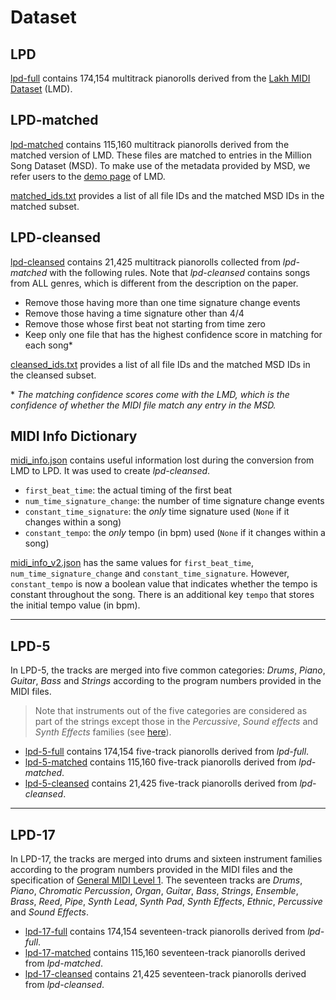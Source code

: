 # Dataset

## LPD

[lpd-full](https://drive.google.com/uc?export=download&id=19FJwmNxWUmR3UutCDhZtbKVnEBVHU-2q)
contains 174,154 multitrack pianorolls derived from the
[Lakh MIDI Dataset](http://colinraffel.com/projects/lmd/) (LMD).

## LPD-matched

[lpd-matched](https://drive.google.com/uc?export=download&id=1ULUOJKcrgbTXc0QOyPQkjVqVx4nQilTK)
contains 115,160 multitrack pianorolls derived from the matched version of LMD.
These files are matched to entries in the Million Song Dataset (MSD). To make
use of the metadata provided by MSD, we refer users to the
[demo page](http://colinraffel.com/projects/lmd/) of LMD.

[matched_ids.txt](https://drive.google.com/uc?export=download&id=1yTeqvZ1HM1PGVm_jHPU3Rxb8lh3ctzn8)
provides a list of all file IDs and the matched MSD IDs in the matched subset.

## LPD-cleansed

[lpd-cleansed](https://drive.google.com/uc?export=download&id=11rxrGaQbfTW-WC0k2GlR9YDAT-UxIb4O)
contains 21,425 multitrack pianorolls collected from _lpd-matched_ with the
following rules. Note that _lpd-cleansed_ contains songs from ALL genres, which
is different from the description on the paper.

- Remove those having more than one time signature change events
- Remove those having a time signature other than 4/4
- Remove those whose first beat not starting from time zero
- Keep only one file that has the highest confidence score in matching for each
  song\*

[cleansed_ids.txt](https://drive.google.com/uc?export=download&id=1EmCZQvc5Yqtz4y8TO5Ms_JpzDT6WRPEO)
provides a list of all file IDs and the matched MSD IDs in the cleansed subset.

\* _The matching confidence scores come with the LMD, which is the confidence of
whether the MIDI file match any entry in the MSD._

## MIDI Info Dictionary

[midi_info.json](https://drive.google.com/uc?export=download&id=1TxyTCN-yTZ_AlJUHchGIHdAM-XkbJBwf)
contains useful information lost during the conversion from LMD to LPD. It was
used to create _lpd-cleansed_.

- `first_beat_time`: the actual timing of the first beat
- `num_time_signature_change`: the number of time signature change events
- `constant_time_signature`: the _only_ time signature used (`None` if it
  changes within a song)
- `constant_tempo`: the _only_ tempo (in bpm) used (`None` if it changes within
  a song)

[midi_info_v2.json](https://drive.google.com/uc?export=download&id=1Ly5g6uis55_y-s017OPHLDsLdp4H4mU_)
has the same values for `first_beat_time`, `num_time_signature_change` and
`constant_time_signature`. However, `constant_tempo` is now a boolean value that
indicates whether the tempo is constant throughout the song. There is an
additional key `tempo` that stores the initial tempo value (in bpm).

---

## LPD-5

In LPD-5, the tracks are merged into five common categories: _Drums_, _Piano_,
_Guitar_, _Bass_ and _Strings_ according to the program numbers provided in the
MIDI files.

> Note that instruments out of the five categories are considered as part of the
strings except those in the _Percussive_, _Sound effects_ and _Synth Effects_
families (see [here](https://www.midi.org/specifications/item/gm-level-1-sound-set)).

- [lpd-5-full](https://drive.google.com/uc?export=download&id=1tZKMhYazSWapFTUt7H6abHSo-QKH9ATC)
  contains 174,154 five-track pianorolls derived from _lpd-full_.
- [lpd-5-matched](https://drive.google.com/uc?export=download&id=1EGSHxDr8qYLNVrv3Xn7SB1tqEdm16gBi)
  contains 115,160 five-track pianorolls derived from _lpd-matched_.
- [lpd-5-cleansed](https://drive.google.com/uc?export=download&id=1yz0Ma-6cWTl6mhkrLnAVJ7RNzlQRypQ5)
  contains 21,425 five-track pianorolls derived from _lpd-cleansed_.

---

## LPD-17

In LPD-17, the tracks are merged into drums and sixteen instrument families
according to the program numbers provided in the MIDI files and the
specification of
[General MIDI Level 1](https://www.midi.org/specifications/item/gm-level-1-sound-set).
The seventeen tracks are _Drums_, _Piano_, _Chromatic Percussion_, _Organ_,
_Guitar_, _Bass_, _Strings_, _Ensemble_, _Brass_, _Reed_, _Pipe_, _Synth Lead_,
_Synth Pad_, _Synth Effects_, _Ethnic_, _Percussive_ and _Sound Effects_.

- [lpd-17-full](https://drive.google.com/uc?export=download&id=1bJAC2SKhdKbKvpLL1V1l66cCgWX8eQEm)
  contains 174,154 seventeen-track pianorolls derived from _lpd-full_.
- [lpd-17-matched](https://drive.google.com/uc?export=download&id=1jMTzszQGq7fhGOQpfrO7MbPGjVzX-CjB)
  contains 115,160 seventeen-track pianorolls derived from _lpd-matched_.
- [lpd-17-cleansed](https://drive.google.com/uc?export=download&id=1ycvALTnMNWnXcwXDjS7YeNC6mQtANvMK)
  contains 21,425 seventeen-track pianorolls derived from _lpd-cleansed_.
